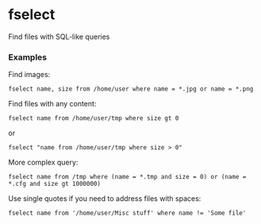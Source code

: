 # fselect
Find files with SQL-like queries

### Examples

Find images:

    fselect name, size from /home/user where name = *.jpg or name = *.png

Find files with any content:

    fselect name from /home/user/tmp where size gt 0

or

    fselect "name from /home/user/tmp where size > 0"
    
More complex query:

    fselect name from /tmp where (name = *.tmp and size = 0) or (name = *.cfg and size gt 1000000)
    
Use single quotes if you need to address files with spaces:

    fselect name from '/home/user/Misc stuff' where name != 'Some file'
